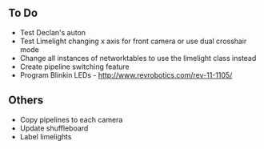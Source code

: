 ## To Do ##
- Test Declan's auton
- Test Limelight changing x axis for front camera or use dual crosshair mode
- Change all instances of networktables to use the limelight class instead
- Create pipeline switching feature
- Program Blinkin LEDs - http://www.revrobotics.com/rev-11-1105/

## Others ##
- Copy pipelines to each camera
- Update shuffleboard
- Label limelights
